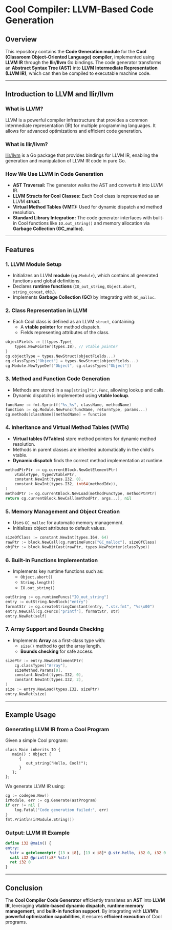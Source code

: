 # Cool Compiler: LLVM-Based Code Generation

## Overview

This repository contains the **Code Generation module** for the **Cool (Classroom Object-Oriented Language) compiler**, implemented using **LLVM IR** through the **llir/llvm** Go bindings. The code generator transforms an **Abstract Syntax Tree (AST)** into **LLVM Intermediate Representation (LLVM IR)**, which can then be compiled to executable machine code.

---

## Introduction to LLVM and llir/llvm

### **What is LLVM?**
LLVM is a powerful compiler infrastructure that provides a common intermediate representation (IR) for multiple programming languages. It allows for advanced optimizations and efficient code generation.

### **What is llir/llvm?**
[llir/llvm](https://github.com/llir/llvm) is a Go package that provides bindings for LLVM IR, enabling the generation and manipulation of LLVM IR code in pure Go.

### **How We Use LLVM in Code Generation**
- **AST Traversal:** The generator walks the AST and converts it into LLVM IR.
- **LLVM Structs for Cool Classes:** Each Cool class is represented as an LLVM **struct**.
- **Virtual Method Tables (VMT):** Used for dynamic dispatch and method resolution.
- **Standard Library Integration:** The code generator interfaces with built-in Cool functions like `IO.out_string()` and memory allocation via **Garbage Collection (GC_malloc)**.

---

## Features

### 1. **LLVM Module Setup**
- Initializes an LLVM **module** (`cg.Module`), which contains all generated functions and global definitions.
- Declares **runtime functions** (`IO_out_string`, `Object.abort`, `string_concat`, etc.).
- Implements **Garbage Collection (GC)** by integrating with `GC_malloc`.

### 2. **Class Representation in LLVM**
- Each Cool class is defined as an LLVM `struct`, containing:
  - A **vtable pointer** for method dispatch.
  - Fields representing attributes of the class.

```go
objectFields := []types.Type{
    types.NewPointer(types.I8), // vtable pointer
}
cg.objectType = types.NewStruct(objectFields...)
cg.classTypes["Object"] = types.NewStruct(objectFields...)
cg.Module.NewTypeDef("Object", cg.classTypes["Object"])
```

### 3. **Method and Function Code Generation**
- Methods are stored in a `map[string]*ir.Func`, allowing lookup and calls.
- Dynamic dispatch is implemented using **vtable lookup**.

```go
funcName := fmt.Sprintf("%s_%s", className, methodName)
function := cg.Module.NewFunc(funcName, returnType, params...)
cg.methods[className][methodName] = function
```

### 4. **Inheritance and Virtual Method Tables (VMTs)**
- **Virtual tables (VTables)** store method pointers for dynamic method resolution.
- Methods in parent classes are inherited automatically in the child's vtable.
- **Dynamic dispatch** finds the correct method implementation at runtime.

```go
methodPtrPtr := cg.currentBlock.NewGetElementPtr(
    vtableType, typedVtablePtr,
    constant.NewInt(types.I32, 0),
    constant.NewInt(types.I32, int64(methodIdx)),
)
methodPtr := cg.currentBlock.NewLoad(methodFuncType, methodPtrPtr)
return cg.currentBlock.NewCall(methodPtr, args...), nil
```

### 5. **Memory Management and Object Creation**
- Uses `GC_malloc` for automatic memory management.
- Initializes object attributes to default values.

```go
sizeOfClass := constant.NewInt(types.I64, 64)
rawPtr := block.NewCall(cg.runtimeFuncs["GC_malloc"], sizeOfClass)
objPtr := block.NewBitCast(rawPtr, types.NewPointer(classType))
```

### 6. **Built-in Functions Implementation**
- Implements key runtime functions such as:
  - `Object.abort()`
  - `String.length()`
  - `IO.out_string()`

```go
outString := cg.runtimeFuncs["IO_out_string"]
entry := outString.NewBlock("entry")
formatStr := cg.createStringConstant(entry, ".str.fmt", "%s\x00")
entry.NewCall(cg.cFuncs["printf"], formatStr, str)
entry.NewRet(self)
```

### 7. **Array Support and Bounds Checking**
- Implements **Array** as a first-class type with:
  - `size()` method to get the array length.
  - **Bounds checking** for safe access.

```go
sizePtr := entry.NewGetElementPtr(
    cg.classTypes["Array"],
    sizeMethod.Params[0],
    constant.NewInt(types.I32, 0),
    constant.NewInt(types.I32, 2),
)
size := entry.NewLoad(types.I32, sizePtr)
entry.NewRet(size)
```

---

## Example Usage

### **Generating LLVM IR from a Cool Program**
Given a simple Cool program:

```cool
class Main inherits IO {
   main() : Object {
      {
         out_string("Hello, Cool!");
      }
   };
};
```

We generate LLVM IR using:

```go
cg := codegen.New()
irModule, err := cg.Generate(astProgram)
if err != nil {
    log.Fatal("Code generation failed:", err)
}
fmt.Println(irModule.String())
```

### **Output: LLVM IR Example**
```llvm
define i32 @main() {
entry:
  %str = getelementptr [13 x i8], [13 x i8]* @.str.hello, i32 0, i32 0
  call i32 @printf(i8* %str)
  ret i32 0
}
```

---

## Conclusion

The **Cool Compiler Code Generator** efficiently translates an **AST** into **LLVM IR**, leveraging **vtable-based dynamic dispatch**, **runtime memory management**, and **built-in function support**. By integrating with **LLVM’s powerful optimization capabilities**, it ensures **efficient execution** of Cool programs.

